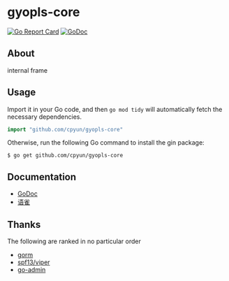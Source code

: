 # gyopls-core

[![Go Report Card](https://goreportcard.com/badge/github.com/cpyun/gyopls-core)](https://goreportcard.com/report/github.com/cpyun/gyopls-core)
[![GoDoc](https://godoc.org/github.com/cpyun/gyopls-core?status.svg)](https://pkg.go.dev/github.com/cpyun/gyopls-core)

## About
internal frame

## Usage
Import it in your Go code, and then `go mod tidy` will automatically fetch the necessary dependencies.
```go
import "github.com/cpyun/gyopls-core"
```

Otherwise, run the following Go command to install the gin package:
```shell
$ go get github.com/cpyun/gyopls-core
```

## Documentation
- [GoDoc](https://godoc.org/github.com/cpyun/gyopls-core)
- [语雀](https://www.yuque.com/cpyun/gyopls)

## Thanks
The following are ranked in no particular order
- [gorm](https://gorm.io/gorm)
- [spf13/viper](https://github.com/spf13/viper)
- [go-admin](https://github.com/go-admin-team/go-admin)

